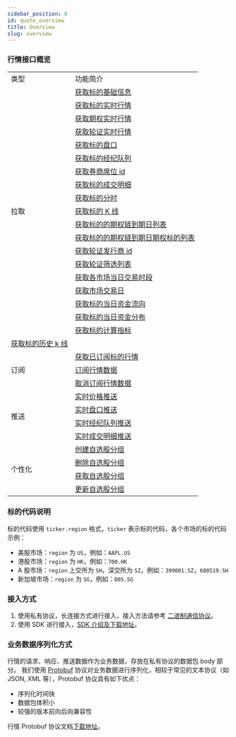 ```yaml
---
sidebar_position: 0
id: quote_overview
title: Overview
slug: overview
---
```


### 行情接口概览

<table>
    <tr>
        <td>类型</td>
        <td>功能简介</td>
    </tr>
    <tr>
        <td rowspan="19">拉取</td>
        <td><a href="./pull/static">获取标的基础信息</a></td>
    </tr>
    <tr>
        <td><a href="./pull/quote">获取标的实时行情</a></td>
    </tr>
    <tr>
        <td><a href="./pull/option-quote">获取期权实时行情</a></td>
    </tr>
    <tr>
        <td><a href="./pull/warrant-quote">获取轮证实时行情</a></td>
    </tr>
    <tr>
        <td><a href="./pull/depth">获取标的盘口</a></td>
    </tr>
    <tr>
        <td><a href="./pull/brokers">获取标的经纪队列</a></td>
    </tr>
    <tr>
        <td><a href="./pull/broker-ids">获取券商席位 id</a></td>
    </tr>
    <tr>
        <td><a href="./pull/trade">获取标的成交明细</a></td>
    </tr>
    <tr>
        <td><a href="./pull/intraday">获取标的分时</a></td>
    </tr>
    <tr>
        <td><a href="./pull/candlestick">获取标的 K 线</a></td>
    </tr>
    <tr>
        <td><a href="./pull/optionchain-date">获取标的的期权链到期日列表</a></td>
    </tr>
    <tr>
        <td><a href="./pull/optionchain-date-strike">获取标的的期权链到期日期权标的列表</a></td>
    </tr>
    <tr>
        <td><a href="./pull/issuer">获取轮证发行商 id</a></td>
    </tr>
    <tr>
        <td><a href="./pull/warrant-filter">获取轮证筛选列表</a></td>
    </tr>
    <tr>
        <td><a href="./pull/trade-session">获取各市场当日交易时段</a></td>
    </tr>
    <tr>
        <td><a href="./pull/trade-day">获取市场交易日</a></td>
    </tr>
    <tr>
        <td><a href="./pull/capital-flow-intraday">获取标的当日资金流向</a></td>
    </tr>
    <tr>
        <td><a href="./pull/capital-distribution">获取标的当日资金分布</a></td>
    </tr>
    <tr>
        <td><a href="./pull/calc-index">获取标的计算指标</a></td>
    </tr>
    <tr>
        <td><a href="./pull/history-candlestick">获取标的历史 k 线</a></td>
    </tr>
    <tr>
        <td rowspan="3">订阅</td>
        <td><a href="./subscribe/subscription">获取已订阅标的行情</a></td>
    </tr>
    <tr>
        <td><a href="./subscribe/subscribe">订阅行情数据</a></td>
    </tr>
    <tr>
        <td><a href="./subscribe/unsubscribe">取消订阅行情数据</a></td>
    </tr>
    <tr>
        <td rowspan="4">推送</td>
        <td><a href="./push/quote">实时价格推送</a></td>
    </tr>
    <tr>
        <td><a href="./push/depth">实时盘口推送</a></td>
    </tr>
    <tr>
        <td><a href="./push/broker">实时经纪队列推送</a></td>
    </tr>
    <tr>
        <td><a href="./push/trade">实时成交明细推送</a></td>
    </tr>
    <tr>
        <td rowspan="4">个性化</td>
        <td><a href="./individual/watchlist_create_group">创建自选股分组</a></td>
    </tr>
    <tr>
        <td><a href="./individual/watchlist_delete_group">删除自选股分组</a></td>
    </tr>
    <tr>
        <td><a href="./individual/watchlist_groups">获取自选股分组</a></td>
    </tr>
    <tr>
        <td><a href="./individual/watchlist_update_group">更新自选股分组</a></td>
    </tr>
</table>

### 标的代码说明

标的代码使用 `ticker.region` 格式，`ticker` 表示标的代码，各个市场的标的代码示例：

- 美股市场：`region` 为 `US`，例如：`AAPL.US`
- 港股市场：`region` 为 `HK`，例如：`700.HK`
- A 股市场：`region` 上交所为 `SH`，深交所为 `SZ`，例如：`399001.SZ`，`600519.SH`
- 新加坡市场：`region` 为 `SG`，例如：`D05.SG`

### 接入方式

1. 使用私有协议，长连接方式进行接入，接入方法请参考 <a href="../socket/protocol/overview" target="_blank">二进制通信协议</a>。
2. 使用 SDK 进行接入，[SDK 介绍及下载地址](https://open.longportapp.com/sdk)。

### 业务数据序列化方式

行情的请求、响应、推送数据作为业务数据，存放在私有协议的数据包 body 部分。
我们使用 [Protobuf](https://developers.google.cn/protocol-buffers) 协议对业务数据进行序列化，相较于常见的文本协议（如 JSON, XML 等），Protobuf 协议具有如下优点：

- 序列化时间快
- 数据包体积小
- 较强的版本前向后向兼容性

行情 Protobuf 协议文档[下载地址](https://github.com/longportapp/openapi-protobufs/blob/main/quote/api.proto)。
